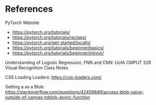 # References
PyTorch Website
- https://pytorch.org/tutorials/
- https://pytorch.org/tutorials/recipes/
- https://pytorch.org/get-started/locally/
- https://pytorch.org/tutorials/beginner/basics/
- https://pytorch.org/tutorials/beginner/introyt/

Understanding of Logistic Regression, FNN and CNN:
UofA CMPUT 328 Visual Recognition Class Notes

CSS Loading Loaders:
https://css-loaders.com/

Getting a <Canvas> as a Blob:
https://stackoverflow.com/questions/42458849/access-blob-value-outside-of-canvas-toblob-async-function

